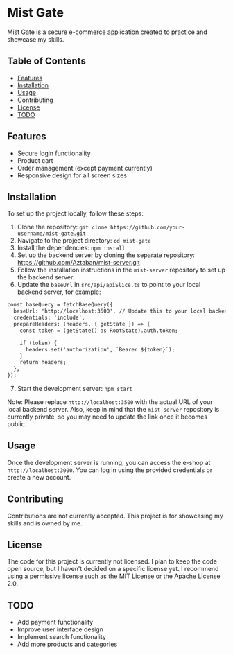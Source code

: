 # Mist Gate

Mist Gate is a secure e-commerce application created to practice and showcase my skills.

## Table of Contents

* [Features](#features)
* [Installation](#installation)
* [Usage](#usage)
* [Contributing](#contributing)
* [License](#license)
* [TODO](#todo)

## Features

* Secure login functionality
* Product cart
* Order management (except payment currently)
* Responsive design for all screen sizes

## Installation

To set up the project locally, follow these steps:

1. Clone the repository: `git clone https://github.com/your-username/mist-gate.git`
2. Navigate to the project directory: `cd mist-gate`
3. Install the dependencies: `npm install`
4. Set up the backend server by cloning the separate repository: https://github.com/Aztaban/mist-server.git
5. Follow the installation instructions in the `mist-server` repository to set up the backend server.
6. Update the `baseUrl` in `src/api/apiSlice.ts` to point to your local backend server, for example:
```diff
const baseQuery = fetchBaseQuery({
  baseUrl: 'http://localhost:3500', // Update this to your local backend server URL
  credentials: 'include',
  prepareHeaders: (headers, { getState }) => {
    const token = (getState() as RootState).auth.token;

    if (token) {
      headers.set('authorization', `Bearer ${token}`);
    }
    return headers;
  },
});
```
7. Start the development server: `npm start`

Note: Please replace `http://localhost:3500` with the actual URL of your local backend server. Also, keep in mind that the `mist-server` repository is currently private, so you may need to update the link once it becomes public.

## Usage

Once the development server is running, you can access the e-shop at `http://localhost:3000`. You can log in using the provided credentials or create a new account.

## Contributing

Contributions are not currently accepted. This project is for showcasing my skills and is owned by me.

## License

The code for this project is currently not licensed. I plan to keep the code open source, but I haven't decided on a specific license yet. I recommend using a permissive license such as the MIT License or the Apache License 2.0.

## TODO

* Add payment functionality
* Improve user interface design
* Implement search functionality
* Add more products and categories